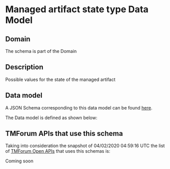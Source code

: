 # Managed artifact state type Data Model

## Domain

The  schema is part of the  Domain

## Description

Possible values for the state of the managed artifact

## Data model

A JSON Schema corresponding to this data model can be found
[here](https://github.com/tmforum-rand/schemas/blob/candidates/Common/ManagedArtifactStateType.schema.json).

The Data model is defined as shown below:





## TMForum APIs that use this schema

Taking into consideration the snapshot of 04/02/2020 04:59:16 UTC the list of [TMForum Open APIs](https://www.tmforum.org/open-apis/) that uses this schemas is:

Coming soon